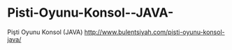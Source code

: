 # Pisti-Oyunu-Konsol--JAVA-
Pişti Oyunu Konsol (JAVA)
http://www.bulentsiyah.com/pisti-oyunu-konsol-java/
